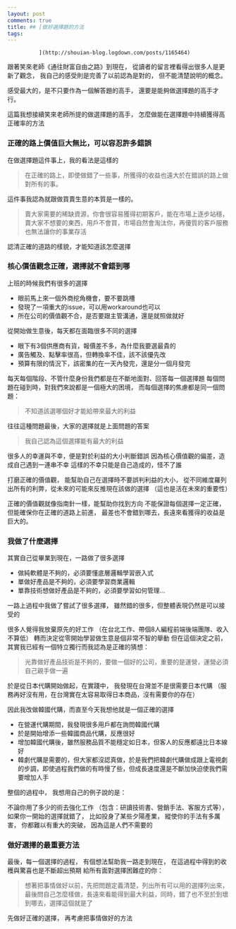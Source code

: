 ```yaml
---
layout: post
comments: true
title: ## [做好選擇題的方法
tags: 
---
```


              ](http://shouian-blog.logdown.com/posts/1165464)

跟著笑來老師《通往財富自由之路》到現在，
從讀者的留言裡看得出很多人是更新了觀念，
我自己的感受則是完善了以前認為是對的，
但不能清楚說明的概念。

感受最大的，是不只要作為一個解答題的高手，
還要是能夠做選擇題的高手才行。

這篇我想接續笑來老師所提的做選擇題的高手，
怎麼做能在選擇題中持續獲得高正確率的方法

### 正確的路上價值巨大無比，可以容忍許多錯誤

在做選擇題這件事上，我的看法是這樣的

> 在正確的路上，即使做錯了一些事，所獲得的收益也遠大於在錯誤的路上做對所有的事。

這件事我認為就跟做買賣生意的本質是一樣的。

> 賣大家需要的稀缺資源，你會很容易獲得初期客戶，能在市場上逐步站穩，賣大家不想要的東西，用戶不會買，市場自然會淘汰你，再優質的客戶服務也無法讓你的事業存活

認清正確的道路的樣貌，才能知道該怎麼選擇

### 核心價值觀念正確，選擇就不會錯到哪

上班的時候我們有很多的選擇

* 眼前馬上來一個外商挖角機會，要不要跳槽
* 發現了一項重大的issue，可以用workaround也可以
* 所在公司的價值觀不合，是否要跟主管溝通，還是就照做就好

從開始做生意後，每天都在面臨很多不同的選擇

* 眼下有3個供應商有貨，報價差不多，為什麼我要選最貴的
* 廣告觸及、點擊率很高，但轉換率不佳，該不該優先改
* 預算有限的情況下，該密集的在一天內發完，還是分一個月發完

每天每個階段、不管什麼身份我們都是在不斷地面對、回答每一個選擇題
每個問題在碰到時，對我們來說都是一個極大的困境，
而每個選擇的焦慮都是同一個問題：

> 不知道該選哪個好才能給帶來最大的利益

往往這種問題最後，大家的選擇就是上面問題的答案

> 我自己認為這個選擇能有最大的利益

很多人的幸運與不幸，便是對於利益的大小判斷錯誤
因為核心價值觀的偏差，造成自己遇到一連串不幸
這樣的不幸只能是自己造成的，怪不了誰

打磨正確的價值觀，
能幫助自己在選擇時不要誤判利益的大小，
從不同維度羅列出所有的利弊，從未來的可能來反推現在該做的選擇
（這也是活在未來的重要性）

正確的價值觀就像指南針一樣，能幫助你找到方向
不能保證每個選擇一定正確，
但能確保你在正確的道路上前進，
最差也不會錯到哪去，長遠來看獲得的收益是巨大的。

### 我做了什麼選擇

其實自己從畢業到現在，一路做了很多選擇

* 做純軟體是不夠的，必須要懂底層邏輯學習嵌入式
* 單做好產品是不夠的，必須要學習商業邏輯
* 單靠技術想做好產品是不夠的，必須要學習如何管理...

一路上過程中我做了嘗試了很多選擇，
雖然錯的很多，但整體表現仍然是可以接受的

很多人覺得我放棄原先的好工作
（在台北工作、帶個8人編程前端後端團隊、收入不算低）
轉而決定從零開始學習做生意是個非常不智的舉動
但在這個決定之前，其實我已經有一個特立獨行而我認為是正確的猜想：

> 光靠做好產品技術是不夠的，要做一個好的公司，重要的是運營，運營必須自己親手做一遍

於是從日本代購開始做起，在實踐中，
我發現在台灣並不是很需要日本代購
（服務再好沒有用，在台灣實在太容易取得日本商品，沒有需要你的存在）

因此我改做韓國代購，而直至今天我想他就是一個正確的選擇

* 在營運代購期間，我發現很多用戶都在詢問韓國代購
* 於是開始增添一些韓國商品代購，反應很好
* 增加韓國代購後，雖然服務品質不能穩定如日本，但客人的反應都遠比日本線好
* 韓劇代購是需要的，但大家都沒認真做，於是我們把韓劇代購做成跟上電視劇的步調，即使過程我們做的有時慢了些，但成長速度還是不斷加快迫使我們需要增加人手

整個的過程中，
我想用自己的例子說的是：

不論你用了多少的術去強化工作
（包含：研讀技術書、營銷手法、客服方式等），
如果你一開始的選擇就錯了，
比如投身了某些夕陽產業，
縱使你的手法有多厲害，
你都難以有重大的突破，
因為這是人們不需要的

### 做好選擇的最重要方法

最後，每一個選擇的過程，
有個想法幫助我一路走到現在，
在這過程中得到的收穫與驚喜也是不斷超出預期
給所有面對選擇困難症的你：

> 想著把事情做好以前，先把問題定義清楚，列出所有可以用的選擇列出來，最後問自己怎麼樣做，長遠來看能得到最大利益，同時，錯了也不至於到壞到哪去，選擇這個就是了

先做好正確的選擇，
再考慮把事情做好的方法
